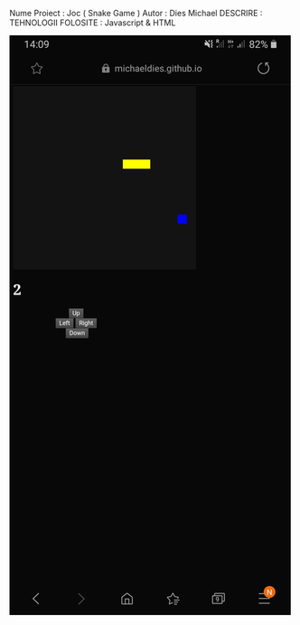 Nume Proiect : Joc ( Snake Game )
Autor : Dies Michael
DESCRIRE : 
TEHNOLOGII FOLOSITE : Javascript & HTML

![Image of proiect](https://github.com/MichaelDies/MichaelDies.github.io/blob/master/Snake.jpg)
